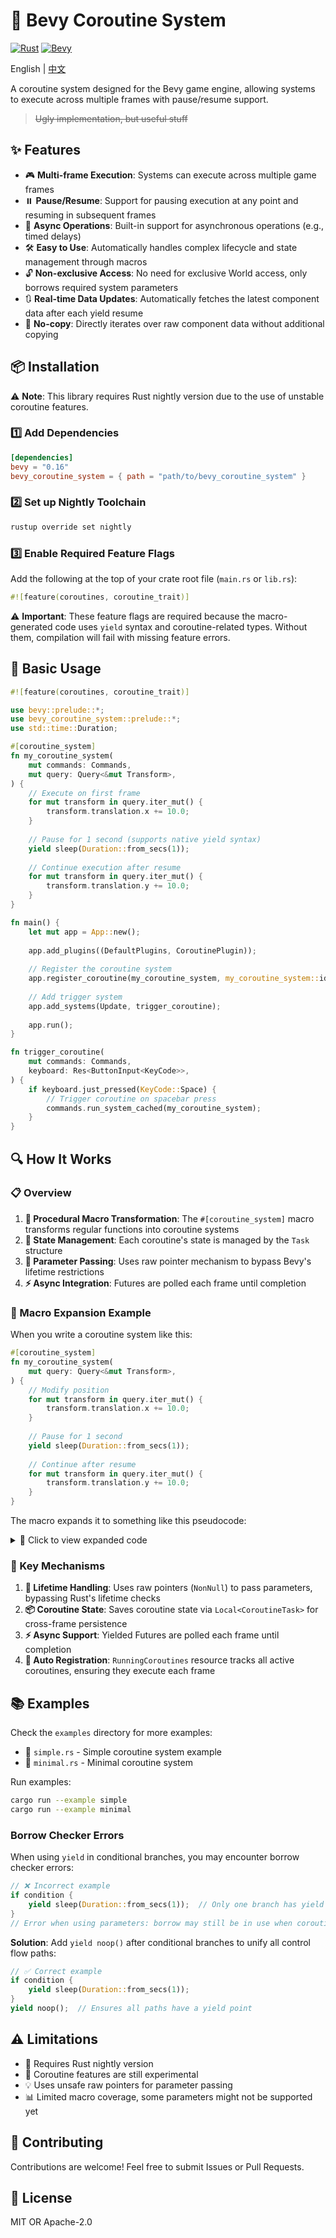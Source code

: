 # 🚀 Bevy Coroutine System

[![Rust](https://img.shields.io/badge/rust-nightly-orange.svg)](https://www.rust-lang.org/)
[![Bevy](https://img.shields.io/badge/bevy-0.16-blue.svg)](https://bevyengine.org/)

English | [中文](./README.md)

A coroutine system designed for the Bevy game engine, allowing systems to execute across multiple frames with pause/resume support.

> <s>Ugly implementation, but useful stuff</s>

## ✨ Features

- 🎮 **Multi-frame Execution**: Systems can execute across multiple game frames
- ⏸️ **Pause/Resume**: Support for pausing execution at any point and resuming in subsequent frames
- 🔄 **Async Operations**: Built-in support for asynchronous operations (e.g., timed delays)
- 🛠️ **Easy to Use**: Automatically handles complex lifecycle and state management through macros
- 🔓 **Non-exclusive Access**: No need for exclusive World access, only borrows required system parameters
- 🔃 **Real-time Data Updates**: Automatically fetches the latest component data after each yield resume
- 🎯 **No-copy**: Directly iterates over raw component data without additional copying

## 📦 Installation

⚠️ **Note**: This library requires Rust nightly version due to the use of unstable coroutine features.

### 1️⃣ Add Dependencies

```toml
[dependencies]
bevy = "0.16"
bevy_coroutine_system = { path = "path/to/bevy_coroutine_system" }
```

### 2️⃣ Set up Nightly Toolchain

```bash
rustup override set nightly
```

### 3️⃣ Enable Required Feature Flags

Add the following at the top of your crate root file (`main.rs` or `lib.rs`):

```rust
#![feature(coroutines, coroutine_trait)]
```

⚠️ **Important**: These feature flags are required because the macro-generated code uses `yield` syntax and coroutine-related types. Without them, compilation will fail with missing feature errors.

## 🎯 Basic Usage

```rust
#![feature(coroutines, coroutine_trait)]

use bevy::prelude::*;
use bevy_coroutine_system::prelude::*;
use std::time::Duration;

#[coroutine_system]
fn my_coroutine_system(
    mut commands: Commands,
    mut query: Query<&mut Transform>,
) {
    // Execute on first frame
    for mut transform in query.iter_mut() {
        transform.translation.x += 10.0;
    }
    
    // Pause for 1 second (supports native yield syntax)
    yield sleep(Duration::from_secs(1));
    
    // Continue execution after resume
    for mut transform in query.iter_mut() {
        transform.translation.y += 10.0;
    }
}

fn main() {
    let mut app = App::new();
    
    app.add_plugins((DefaultPlugins, CoroutinePlugin));
    
    // Register the coroutine system
    app.register_coroutine(my_coroutine_system, my_coroutine_system::id());
    
    // Add trigger system
    app.add_systems(Update, trigger_coroutine);
    
    app.run();
}

fn trigger_coroutine(
    mut commands: Commands,
    keyboard: Res<ButtonInput<KeyCode>>,
) {
    if keyboard.just_pressed(KeyCode::Space) {
        // Trigger coroutine on spacebar press
        commands.run_system_cached(my_coroutine_system);
    }
}
```

## 🔍 How It Works

### 📋 Overview

1. **🔮 Procedural Macro Transformation**: The `#[coroutine_system]` macro transforms regular functions into coroutine systems
2. **💾 State Management**: Each coroutine's state is managed by the `Task` structure
3. **🔗 Parameter Passing**: Uses raw pointer mechanism to bypass Bevy's lifetime restrictions
4. **⚡ Async Integration**: Futures are polled each frame until completion

### 🔬 Macro Expansion Example

When you write a coroutine system like this:

```rust
#[coroutine_system]
fn my_coroutine_system(
    mut query: Query<&mut Transform>,
) {
    // Modify position
    for mut transform in query.iter_mut() {
        transform.translation.x += 10.0;
    }
    
    // Pause for 1 second
    yield sleep(Duration::from_secs(1));
    
    // Continue after resume
    for mut transform in query.iter_mut() {
        transform.translation.y += 10.0;
    }
}
```

The macro expands it to something like this pseudocode:

<details>
<summary>🔽 Click to view expanded code</summary>

```rust
// Auto-generated parameter struct
#[derive(SystemParam)]
struct MyCoroutineSystemParams<'w, 's> {
    query: Query<'w, 's, &mut Transform>,
}

// Actual system function
fn my_coroutine_system<'w, 's>(
    params: MyCoroutineSystemParams<'w, 's>,
    mut task: Local<CoroutineTask<CoroutineTaskInput<MyCoroutineSystemParams<'static, 'static>>>>,
    mut running_task: ResMut<RunningCoroutines>,
) {
    // Create coroutine on first run
    if task.coroutine.is_none() {
        task.coroutine = Some(Box::pin(
            #[coroutine]
            move |mut input: CoroutineTaskInput<MyCoroutineSystemParams<'static, 'static>>| {
                // Get raw pointer to parameters
                let params = input.data_mut();
                let query = &mut params.query;
                
                // First part of original function body
                for mut transform in query.iter_mut() {
                    transform.translation.x += 10.0;
                }
                
                // yield expression is converted to coroutine yield
                input = yield sleep(Duration::from_secs(1));
                
                // Re-fetch parameters after yield (important!)
                let params = input.data_mut();
                let query = &mut params.query;
                
                // Remaining part of original function body
                for mut transform in query.iter_mut() {
                    transform.translation.y += 10.0;
                }
            }
        ));
        
        // Mark system as running
        running_task.systems.insert(my_coroutine_system::id(), ());
    }
    
    // Handle async operations (like sleep)
    let mut async_result = None;
    if let Some(fut) = &mut task.fut {
        // Poll the Future
        match fut.as_mut().poll(&mut Context::from_waker(&Waker::noop())) {
            Poll::Ready(v) => {
                async_result = Some(v);
                task.fut = None;
            }
            Poll::Pending => return, // Future not ready, continue next frame
        }
    }
    
    // Create coroutine input with parameter pointer and async result
    let input = CoroutineTaskInput {
        data_ptr: Some(unsafe { NonNull::new_unchecked(&params as *const _ as *mut _) }),
        async_result,
    };
    
    // Resume coroutine execution
    if let Some(coroutine) = &mut task.coroutine {
        match coroutine.as_mut().resume(input) {
            CoroutineState::Yielded(future) => {
                // Coroutine yielded a Future, save it for next frame
                task.fut = Some(future);
            }
            CoroutineState::Complete(()) => {
                // Coroutine completed, clean up state
                task.coroutine = None;
                running_task.systems.remove(my_coroutine_system::id());
                return;
            }
        }
    }
}

// Generated module providing unique ID
pub mod my_coroutine_system {
    pub fn id() -> &'static str {
        concat!(module_path!(), "::my_coroutine_system")
    }
}
```

</details>

### 🔑 Key Mechanisms

1. **🔐 Lifetime Handling**: Uses raw pointers (`NonNull`) to pass parameters, bypassing Rust's lifetime checks
2. **📦 Coroutine State**: Saves coroutine state via `Local<CoroutineTask>` for cross-frame persistence
3. **⚡ Async Support**: Yielded Futures are polled each frame until completion
4. **🔄 Auto Registration**: `RunningCoroutines` resource tracks all active coroutines, ensuring they execute each frame

## 📚 Examples

Check the `examples` directory for more examples:

- 📝 `simple.rs` - Simple coroutine system example
- 🌱 `minimal.rs` - Minimal coroutine system

Run examples:
```bash
cargo run --example simple
cargo run --example minimal
```

### Borrow Checker Errors

When using `yield` in conditional branches, you may encounter borrow checker errors:

```rust
// ❌ Incorrect example
if condition {
    yield sleep(Duration::from_secs(1));  // Only one branch has yield
}
// Error when using parameters: borrow may still be in use when coroutine yields
```

**Solution**: Add `yield noop()` after conditional branches to unify all control flow paths:

```rust
// ✅ Correct example
if condition {
    yield sleep(Duration::from_secs(1));
}
yield noop();  // Ensures all paths have a yield point
```

## ⚠️ Limitations

- 🔧 Requires Rust nightly version
- 🚧 Coroutine features are still experimental
- 💡 Uses unsafe raw pointers for parameter passing
- 📊 Limited macro coverage, some parameters might not be supported yet

## 🤝 Contributing

Contributions are welcome! Feel free to submit Issues or Pull Requests.

## 📄 License

MIT OR Apache-2.0
